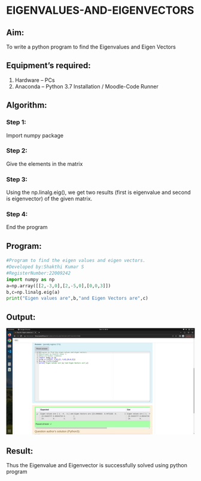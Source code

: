 # EIGENVALUES-AND-EIGENVECTORS
## Aim:
To write a python program to find the Eigenvalues and Eigen Vectors

## Equipment’s required:
1. 	Hardware – PCs
2. 	Anaconda – Python 3.7 Installation / Moodle-Code Runner

## Algorithm:

### Step 1:
Import numpy package 
### Step 2:
Give the elements in the matrix
### Step 3:
Using the np.linalg.eig(),  we get two results (first is eigenvalue and second is eigenvector) of the given matrix.
### Step 4:
End the program

## Program:
```python
#Program to find the eigen values and eigen vectors.
#Developed by:Shakthi Kumar S 
#RegisterNumber:22009242
import numpy as np
a=np.array([[2,-3,0],[2,-5,0],[0,0,3]])
b,c=np.linalg.eig(a)
print("Eigen values are",b,"and Eigen Vectors are",c)
```

## Output:
![](Eigen.png)

## Result:
Thus the Eigenvalue and Eigenvector is successfully solved using python program
